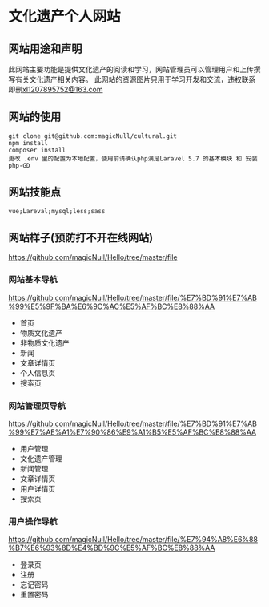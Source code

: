 # 文化遗产个人网站

## 网站用途和声明
此网站主要功能是提供文化遗产的阅读和学习，网站管理员可以管理用户和上传撰写有关文化遗产相关内容。 
此网站的资源图片只用于学习开发和交流，违权联系即删<xl1207895752@163.com>

## 网站的使用
```
git clone git@github.com:magicNull/cultural.git
npm install
composer install
更改 .env 里的配置为本地配置，使用前请确认php满足Laravel 5.7 的基本模块 和 安装 php-GD
```
## 网站技能点
```
vue;Lareval;mysql;less;sass
```
## 网站样子(预防打不开在线网站)
<https://github.com/magicNull/Hello/tree/master/file>
### 网站基本导航
<https://github.com/magicNull/Hello/tree/master/file/%E7%BD%91%E7%AB%99%E5%9F%BA%E6%9C%AC%E5%AF%BC%E8%88%AA>
 - 首页
 - 物质文化遗产
 - 非物质文化遗产
 - 新闻
 - 文章详情页
 - 个人信息页
 - 搜索页
### 网站管理页导航
<https://github.com/magicNull/Hello/tree/master/file/%E7%BD%91%E7%AB%99%E7%AE%A1%E7%90%86%E9%A1%B5%E5%AF%BC%E8%88%AA>
 - 用户管理
 - 文化遗产管理
 - 新闻管理
 - 文章详情页
 - 用户详情页
 - 搜索页
 ### 用户操作导航
 <https://github.com/magicNull/Hello/tree/master/file/%E7%94%A8%E6%88%B7%E6%93%8D%E4%BD%9C%E5%AF%BC%E8%88%AA>
 - 登录页
 - 注册
 - 忘记密码
 - 重置密码
